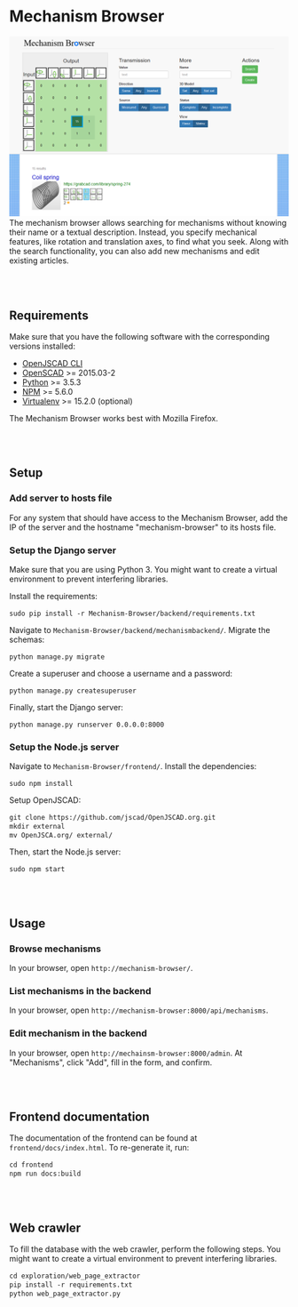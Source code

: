 # Mechanism Browser
![](screenshots/matrix_input.png)
The mechanism browser allows searching for mechanisms without knowing their name or a textual description. Instead, you specify mechanical features, like rotation and translation axes, to find what you seek.
Along with the search functionality, you can also add new mechanisms and edit existing articles.


<br></br>
## Requirements
Make sure that you have the following software with the corresponding versions installed:
- [OpenJSCAD CLI](https://github.com/jscad/OpenJSCAD.org/tree/master/packages/cli)
- [OpenSCAD](http://www.openscad.org/) >= 2015.03-2
- [Python](https://www.python.org/downloads/) >= 3.5.3
- [NPM](https://www.npmjs.com/get-npm) >= 5.6.0
- [Virtualenv](https://virtualenv.pypa.io/en/stable/installation/) >= 15.2.0 (optional)

The Mechanism Browser works best with Mozilla Firefox.


<br></br>
## Setup
### Add server to hosts file
For any system that should have access to the Mechanism Browser, add the IP of the server and the hostname "mechanism-browser" to its hosts file.

### Setup the Django server
Make sure that you are using Python 3.
You might want to create a virtual environment to prevent interfering libraries.

Install the requirements:
```
sudo pip install -r Mechanism-Browser/backend/requirements.txt
```

Navigate to `Mechanism-Browser/backend/mechanismbackend/`.
Migrate the schemas:
```
python manage.py migrate
```

Create a superuser and choose a username and a password:
```
python manage.py createsuperuser
```

Finally, start the Django server:
```
python manage.py runserver 0.0.0.0:8000
```

### Setup the Node.js server
Navigate to `Mechanism-Browser/frontend/`.
Install the dependencies:
```
sudo npm install
```

Setup OpenJSCAD:
```
git clone https://github.com/jscad/OpenJSCAD.org.git
mkdir external
mv OpenJSCA.org/ external/
```

Then, start the Node.js server:
```
sudo npm start
```


<br></br>
## Usage
### Browse mechanisms
In your browser, open `http://mechanism-browser/`.

### List mechanisms in the backend
In your browser, open `http://mechanism-browser:8000/api/mechanisms`.

### Edit mechanism in the backend
In your browser, open `http://mechainsm-browser:8000/admin`.
At "Mechanisms", click "Add", fill in the form, and confirm.


<br></br>
## Frontend documentation
The documentation of the frontend can be found at `frontend/docs/index.html`. To re-generate it, run:
```
cd frontend
npm run docs:build
```


<br></br>
## Web crawler
To fill the database with the web crawler, perform the following steps. 
You might want to create a virtual environment to prevent interfering libraries.
```
cd exploration/web_page_extractor
pip install -r requirements.txt
python web_page_extractor.py
```
